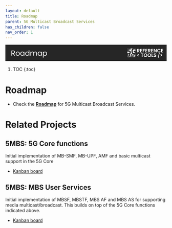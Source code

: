 ```yaml
---
layout: default
title: Roadmap
parent: 5G Multicast Broadcast Services
has_children: false
nav_order: 1
---
```

<img src="../../assets/images/Banner_Roadmap.png" /> 

1. TOC
{:toc}

# Roadmap

* Check the [**Roadmap**](https://github.com/orgs/5G-MAG/projects/48/views/13) for 5G Multicast Broadcast Services.

# Related Projects

## 5MBS: 5G Core functions

Initial implementation of MB-SMF, MB-UPF, AMF and basic multicast support in the 5G Core
* [Kanban board](https://github.com/orgs/5G-MAG/projects/19/views/2)

## 5MBS: MBS User Services

Initial implementation of MBSF, MBSTF, MBS AF and MBS AS for supporting media multicast/broadcast. This builds on top of the 5G Core functions indicated above.
* [Kanban board](https://github.com/orgs/5G-MAG/projects/43/views/1)

